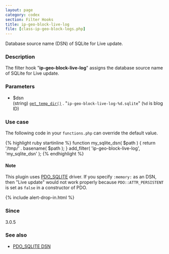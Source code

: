 ```yaml
---
layout: page
category: codex
section: Filter Hooks
title: ip-geo-block-live-log
file: [class-ip-geo-block-logs.php]
---
```


Database source name (DSN) of SQLite for Live update.

<!--more-->

### Description ###

The filter hook "**ip-geo-block-live-log**" assigns the database source name 
of SQLite for Live update.

### Parameters ###

- $dsn  
  (string) [`get_temp_dir()`][WP-GET-TMP] . "`ip-geo-block-live-log-%d.sqlite`"
  (`%d` is blog ID)

### Use case ###

The following code in your `functions.php` can override the default value.

{% highlight ruby startinline %}
function my_sqlite_dsn( $path ) {
    return '/tmp/' . basename( $path );
}
add_filter( 'ip-geo-block-live-log', 'my_sqlite_dsn' );
{% endhighlight %}

#### Note ####

This plugin uses [PDO_SQLITE][PDO_SQLITE] driver. If you specify `:memory:`
as an DSN, then "Live update" would not work properly because 
`PDO::ATTR_PERSISTENT` is set as `false` in a constructor of PDO.

{% include alert-drop-in.html %}

### Since ###

3.0.5

### See also ###

- [PDO_SQLITE DSN][SQLITE_DSN]

[WP-GET-TMP]:   https://developer.wordpress.org/reference/functions/get_temp_dir/ "get_temp_dir() | Function | WordPress Developer Resources"
[PDO_SQLITE]:   http://php.net/manual/en/ref.pdo-sqlite.php "PHP: SQLite (PDO) - Manual"
[SQLITE_DSN]:   http://php.net/manual/en/ref.pdo-sqlite.connection.php "PHP: PDO_SQLITE DSN - Manual"
